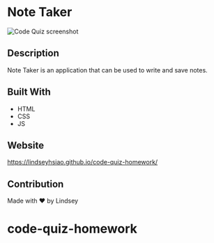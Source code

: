 # Note Taker
  

<img src="./assets/images/Code Quiz.png" alt="Code Quiz screenshot">


## Description

Note Taker is an application that can be used to write and save notes.




## Built With
* HTML
* CSS
* JS

## Website

 https://lindseyhsiao.github.io/code-quiz-homework/ 



## Contribution
Made with ❤️ by Lindsey 
# code-quiz-homework